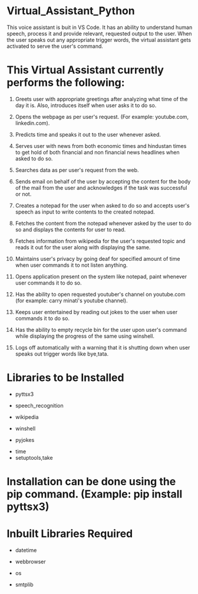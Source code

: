 # Virtual_Assistant_Python
This voice assistant is buit in VS Code. It has an ability to understand human speech, process it and provide relevant, requested output to the user. When the user speaks out any appropriate trigger words, the virtual assistant gets activated to serve the user's command.

# This Virtual Assistant currently performs the following:
1. Greets user with appropriate greetings after analyzing what time of the day it is. Also, introduces itself when user asks it to do so.

2. Opens the webpage as per user's request. (For example: youtube.com, linkedin.com).

3. Predicts time and speaks it out to the user whenever asked.

4. Serves user with news from both economic times and hindustan times to get hold of both financial and non financial news headlines when asked to do so.

5. Searches data as per user's request from the web.

6. Sends email on behalf of the user by accepting the content for the body of the mail from the user and acknowledges if the task was successful or not.

7. Creates a notepad for the user when asked to do so and accepts user's speech as input to write contents to the created notepad.

8. Fetches the content from the notepad whenever asked by the user to do so and displays the contents for user to read.

9. Fetches information from wikipedia for the user's requested topic and reads it out for the user along with displaying the same.

10. Maintains user's privacy by going deaf for specified amount of time when user commands it to not listen anything.

11. Opens application present on the system like notepad, paint whenever user commands it to do so.

12. Has the ability to open requested youtuber's channel on youtube.com (for example: carry minati's youtube channel).

13. Keeps user entertained by reading out jokes to the user when user commands it to do so.

14. Has the ability to empty recycle bin for the user upon user's command while displaying the progress of the same using winshell.

15. Logs off automatically with a warning that it is shutting down when user speaks out trigger words like bye,tata.

# Libraries to be Installed
+ pyttsx3
- speech_recognition
* wikipedia
+ winshell
- pyjokes
* time
* setuptools,take

# Installation can be done using the pip command. (Example: pip install pyttsx3)

# Inbuilt Libraries Required
- datetime
+ webbrowser
* os
+ smtplib

